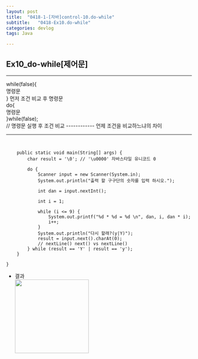 ```yaml
---
layout: post
title:  "0418-1-[자바]control-10.do-while"
subtitle:   "0418-Ex10.do-while"
categories: devlog
tags: Java

---
```

## Ex10_do-while[제어문]
---
<p>
while(false){ <br/>
 명령문 <br/>
} 먼저 조건 비교 후 명령문 <br/>
do{ <br/>
 명령문 <br/>
}while(false); <br/>
// 명령문 실행 후 조건 비교 ------------ 언제 조건을 비교하느냐의 차이

</p>

---

~~~


	public static void main(String[] args) {
		char result = '\0'; // '\u0000' 자바스타일 유니코드 0

		do {
			Scanner input = new Scanner(System.in);
			System.out.println("출력 할 구구단의 숫자를 입력 하시오.");

			int dan = input.nextInt();

			int i = 1;

			while (i <= 9) {
				System.out.printf("%d * %d = %d \n", dan, i, dan * i);
				i++;
			}
			System.out.println("다시 할래?(y|Y)");
			result = input.next().charAt(0);
			// nextLine() next() vs nextLine()
		} while (result == 'Y' | result == 'y');
	}

}

~~~




- 결과<br/>
<img style="float: left;" src="https://user-images.githubusercontent.com/49095304/59148682-f5576500-8a46-11e9-85ba-4a926d1473fe.JPG" width="200"><br/><br/><br/><br/><br/>
